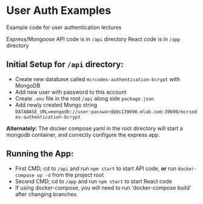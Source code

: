 # User Auth Examples

Example code for user authentication lectures

Express/Mongoose API code is in `/api` directory
React code is in `/app` directory

## Initial Setup for `/api` directory:
- Create new database called `mcrcodes-authentication-bcrypt` with MongoDB
- Add new user with password to this account
- Create `.env` file in the root `/api` along side `package.json`
- Add newly created Mongo string `DATABASE_URL=mongodb://user:password@ds139690.mlab.com:39690/mcrcodes-authentication-bcrypt`

**Alternately:** The docker compose yaml in the root directory will start a mongodb container, and correctly configure the express app. 

## Running the App:
- First CMD; cd to `/api` and run `npm start` to start API code, **or** run `docker-compose up -d` from the project root
- Second CMD; cd to `/app` and run `npm start` to start React code
- If using docker-compose, you will need to run 'docker-compose build' after changing branches.
